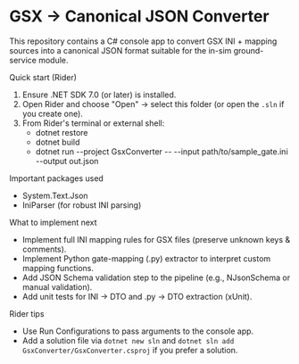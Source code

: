 ﻿# GSX -> Canonical JSON Converter

This repository contains a C# console app to convert GSX INI + mapping sources into a canonical JSON format suitable for the in-sim ground-service module.

Quick start (Rider)
1. Ensure .NET SDK 7.0 (or later) is installed.
2. Open Rider and choose "Open" -> select this folder (or open the `.sln` if you create one).
3. From Rider's terminal or external shell:
    - dotnet restore
    - dotnet build
    - dotnet run --project GsxConverter -- --input path/to/sample_gate.ini --output out.json

Important packages used
- System.Text.Json
- IniParser (for robust INI parsing)

What to implement next
- Implement full INI mapping rules for GSX files (preserve unknown keys & comments).
- Implement Python gate-mapping (.py) extractor to interpret custom mapping functions.
- Add JSON Schema validation step to the pipeline (e.g., NJsonSchema or manual validation).
- Add unit tests for INI -> DTO and .py -> DTO extraction (xUnit).

Rider tips
- Use Run Configurations to pass arguments to the console app.
- Add a solution file via `dotnet new sln` and `dotnet sln add GsxConverter/GsxConverter.csproj` if you prefer a solution.